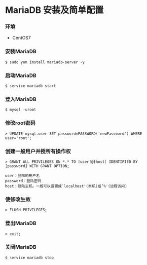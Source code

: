 # MariaDB 安装及简单配置

### 环境

- CentOS7

### 安装MariaDB

`$ sudo yum install mariadb-server -y`

### 启动MariaDB

`$ service mariadb start`

### 登入MariaDB

`$ mysql -uroot`

### 修改root密码

`> UPDATE mysql.user SET password=PASSWORD('newPassword') WHERE user='root';`

### 创建一般用户并授所有操作权

`> GRANT ALL PRIVILEGES ON *.* TO [user]@[host] IDENTIFIED BY [password] WITH GRANT OPTION;`

    user：登陆的用户名
    password：登陆密码
    host：登陆主机。一般可以设置成’localhost'(本机)或’%'(远程访问)

### 使修改生效

`> FLUSH PRIVILEGES;`

### 登出MariaDB

`> exit;`

### 关闭MariaDB

`$ service mariadb stop`
